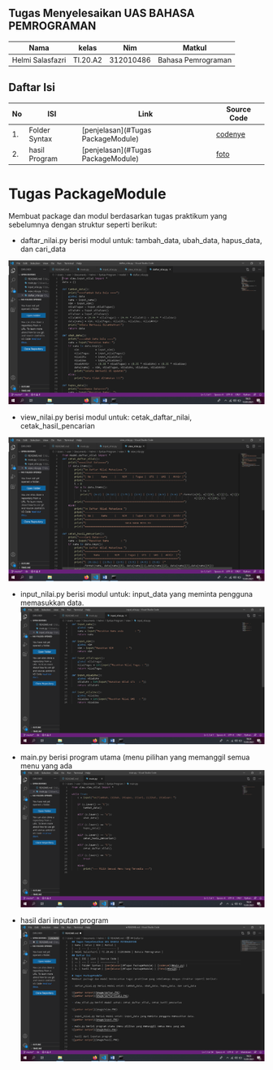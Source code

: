 ## Tugas Menyelesaikan UAS BAHASA PEMROGRAMAN
| Nama | kelas | Nim | Matkul |
| -- | --- | ---- | ----------- |
| Helmi Salasfazri | TI.20.A2 | 312010486 | Bahasa Pemrograman |
## Daftar Isi
| No | ISI | Link | Source Code |
| -- | --- | ---- | ----------- |
| 1. | Folder Syntax | [penjelasan](#Tugas PackageModule) | [codenye](#main.py) |
| 2. | hasil Program | [penjelasan](#Tugas PackageModule) | [foto](#image) |  

# Tugas PackageModule
Membuat package dan modul berdasarkan tugas praktikum yang sebelumnya dengan struktur seperti berikut:

- daftar_nilai.py berisi modul untuk: tambah_data, ubah_data, hapus_data, dan cari_data

![gambar output](image/daftarhelmi.PNG)


- view_nilai.py berisi modul untuk: cetak_daftar_nilai, cetak_hasil_pencarian

![gambar output](image/viewhelmi.PNG)

- input_nilai.py berisi modul untuk: input_data yang meminta pengguna memasukkan data.
![gambar output](image/inputhelmi.PNG)

- main.py berisi program utama (menu pilihan yang memanggil semua menu yang ada
![gambar output](image/mainhelmi.PNG)

- hasil dari inputan program 
![gambar output](image/readme.PNG)




